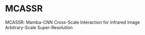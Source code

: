 # MCASSR
MCASSR: Mamba-CNN Cross-Scale Interaction for Infrared Image Arbitrary-Scale Super-Resolution 

